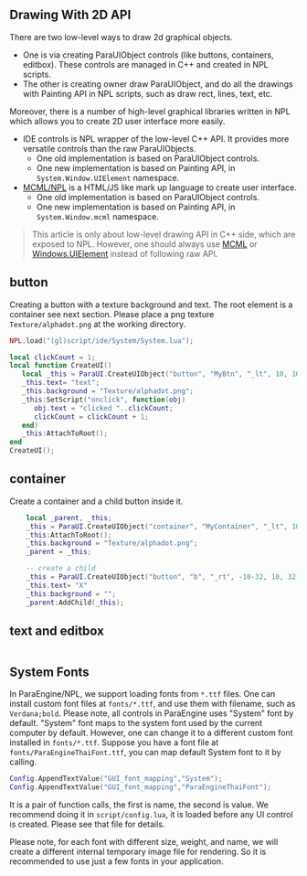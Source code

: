## Drawing With 2D API
There are two low-level ways to draw 2d graphical objects. 

- One is via creating ParaUIObject controls (like buttons, containers, editbox). These controls are managed in C++ and created in NPL scripts. 
- The other is creating owner draw ParaUIObject, and do all the drawings with Painting API in NPL scripts, such as draw rect, lines, text, etc. 

Moreover, there is a number of high-level graphical libraries written in NPL which allows you to create 2D user interface more easily. 

- IDE controls is NPL wrapper of the low-level C++ API. It provides more versatile controls than the raw ParaUIObjects.
   - One old implementation is based on ParaUIObject controls.
   - One new implementation is based on Painting API,  in `System.Window.UIElement` namespace. 
- [MCML/NPL](mcml) is a HTML/JS like mark up language to create user interface. 
   - One old implementation is based on ParaUIObject controls.
   - One new implementation is based on Painting API,  in `System.Window.mcml` namespace. 

> This article is only about low-level drawing API in C++ side, which are exposed to NPL. However, one should always use [MCML](mcml) or [Windows.UIElement](System.Window) instead of following raw API. 

## button
Creating a button with a texture background and text. The root element is a container see next section.
Please place a png texture `Texture/alphadot.png` at the working directory. 

```lua
NPL.load("(gl)script/ide/System/System.lua");

local clickCount = 1;
local function CreateUI()
   local _this = ParaUI.CreateUIObject("button", "MyBtn", "_lt", 10, 10, 64, 22);
   _this.text= "text";
   _this.background = "Texture/alphadot.png";
   _this:SetScript("onclick", function(obj) 
      obj.text = "clicked "..clickCount;
      clickCount = clickCount + 1;
   end)
   _this:AttachToRoot();
end
CreateUI();
```

## container
Create a container and a child button inside it. 

```lua
	local _parent, _this;
	_this = ParaUI.CreateUIObject("container", "MyContainer", "_lt", 10, 110, 200, 64);
	_this:AttachToRoot();
	_this.background = "Texture/alphadot.png";
	_parent = _this;

	-- create a child
	_this = ParaUI.CreateUIObject("button", "b", "_rt", -10-32, 10, 32, 22);
	_this.text= "X"
	_this.background = "";
	_parent:AddChild(_this);
```

## text and editbox
```lua
```

## System Fonts
In ParaEngine/NPL, we support loading fonts from `*.ttf` files.
One can install custom font files at `fonts/*.ttf`, and use them with filename, such as `Verdana;bold`.
Please note, all controls in ParaEngine uses "System" font by default. "System" font maps to the system font used by the current computer by default. However, one can change it to a different custom font installed in `fonts/*.ttf`. 
Suppose you have a font file at `fonts/ParaEngineThaiFont.ttf`, you can map default System font to it by calling. 
```lua
Config.AppendTextValue("GUI_font_mapping","System");	
Config.AppendTextValue("GUI_font_mapping","ParaEngineThaiFont");
```

It is a pair of function calls, the first is name, the second is value. 
We recommend doing it in `script/config.lua`, it is loaded before any UI control is created. Please see that file for details.

Please note, for each font with different size, weight, and name, we will create a different internal temporary image file for rendering. So it is recommended to use just a few fonts in your application. 

